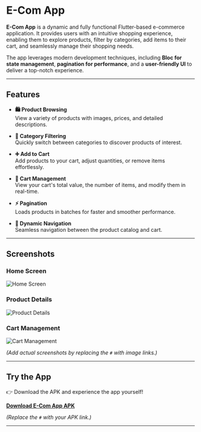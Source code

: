 # E-Com App

**E-Com App** is a dynamic and fully functional Flutter-based e-commerce application. It provides users with an intuitive shopping experience, enabling them to explore products, filter by categories, add items to their cart, and seamlessly manage their shopping needs.

The app leverages modern development techniques, including **Bloc for state management**, **pagination for performance**, and a **user-friendly UI** to deliver a top-notch experience.

---

## Features

- **🛍️ Product Browsing**  
  View a variety of products with images, prices, and detailed descriptions.

- **📂 Category Filtering**  
  Quickly switch between categories to discover products of interest.

- **➕ Add to Cart**  
  Add products to your cart, adjust quantities, or remove items effortlessly.

- **🛒 Cart Management**  
  View your cart's total value, the number of items, and modify them in real-time.

- **⚡ Pagination**  
  Loads products in batches for faster and smoother performance.

- **🔄 Dynamic Navigation**  
  Seamless navigation between the product catalog and cart.

---

## Screenshots

### Home Screen
![Home Screen](#)

### Product Details
![Product Details](#)

### Cart Management
![Cart Management](#)

*(Add actual screenshots by replacing the `#` with image links.)*

---

## Try the App

👉 Download the APK and experience the app yourself!

[**Download E-Com App APK**](#)

*(Replace the `#` with your APK link.)*

---
